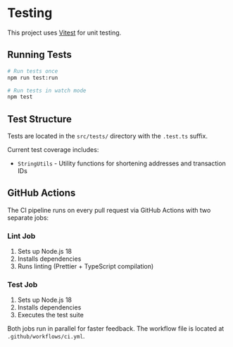 # Testing

This project uses [Vitest](https://vitest.dev/) for unit testing.

## Running Tests

```bash
# Run tests once
npm run test:run

# Run tests in watch mode
npm test
```

## Test Structure

Tests are located in the `src/tests/` directory with the `.test.ts` suffix.

Current test coverage includes:

- `StringUtils` - Utility functions for shortening addresses and transaction IDs

## GitHub Actions

The CI pipeline runs on every pull request via GitHub Actions with two separate jobs:

### Lint Job

1. Sets up Node.js 18
2. Installs dependencies
3. Runs linting (Prettier + TypeScript compilation)

### Test Job

1. Sets up Node.js 18
2. Installs dependencies
3. Executes the test suite

Both jobs run in parallel for faster feedback. The workflow file is located at `.github/workflows/ci.yml`.
